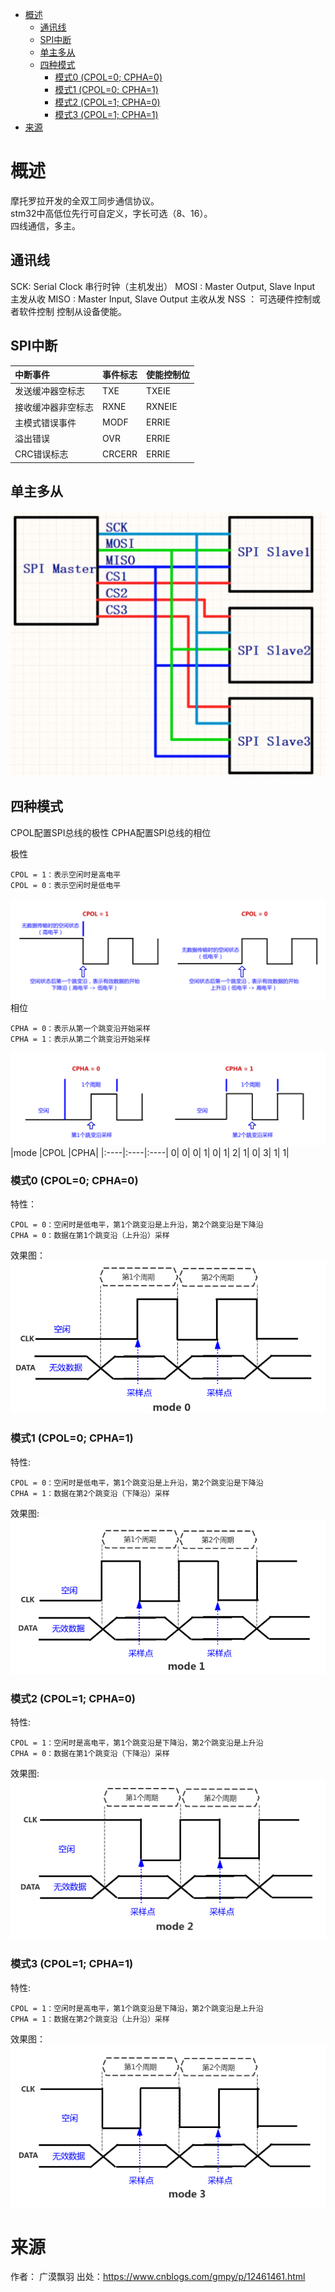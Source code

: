 
<!-- @import "[TOC]" {cmd="toc" depthFrom=1 depthTo=6 orderedList=false} -->

<!-- code_chunk_output -->

- [概述](#概述)
  - [通讯线](#通讯线)
  - [SPI中断](#spi中断)
  - [单主多从](#单主多从)
  - [四种模式](#四种模式)
    - [模式0 (CPOL=0; CPHA=0)](#模式0-cpol0-cpha0)
    - [模式1 (CPOL=0; CPHA=1)](#模式1-cpol0-cpha1)
    - [模式2 (CPOL=1; CPHA=0)](#模式2-cpol1-cpha0)
    - [模式3 (CPOL=1; CPHA=1)](#模式3-cpol1-cpha1)
- [来源](#来源)

<!-- /code_chunk_output -->

# 概述
摩托罗拉开发的全双工同步通信协议。<br>stm32中高低位先行可自定义，字长可选（8、16）。<br>四线通信，多主。
## 通讯线
SCK: Serial Clock 串行时钟（主机发出）
MOSI : Master Output, Slave Input 主发从收
MISO : Master Input, Slave Output 主收从发
NSS ： 可选硬件控制或者软件控制 控制从设备使能。

## SPI中断
|中断事件|事件标志|使能控制位|
|:----|:----|:----|
|发送缓冲器空标志| TXE| TXEIE |
|接收缓冲器非空标志| RXNE| RXNEIE |
|主模式错误事件 |MODF |ERRIE|
|溢出错误| OVR |ERRIE|
|CRC错误标志| CRCERR |ERRIE|
## 单主多从
![](./img/spi1.png)<br>
## 四种模式

CPOL配置SPI总线的极性
CPHA配置SPI总线的相位

极性
```
CPOL = 1：表示空闲时是高电平
CPOL = 0：表示空闲时是低电平
```
![](./img/spi2.png)<br>
相位
```
CPHA = 0：表示从第一个跳变沿开始采样
CPHA = 1：表示从第二个跳变沿开始采样
```
![](./img/spi3.png)<br>
|mode	|CPOL	|CPHA|
|:----|:----|:----|
 0|	0|	0|
 1|	0|	1|
 2|	1|	0|
 3|	1|	1|
### 模式0 (CPOL=0; CPHA=0)
特性：
```
CPOL = 0：空闲时是低电平，第1个跳变沿是上升沿，第2个跳变沿是下降沿
CPHA = 0：数据在第1个跳变沿（上升沿）采样
```
效果图：
![](./img/spi00.png)<br>
### 模式1 (CPOL=0; CPHA=1)
特性:
```
CPOL = 0：空闲时是低电平，第1个跳变沿是上升沿，第2个跳变沿是下降沿
CPHA = 1：数据在第2个跳变沿（下降沿）采样
```
效果图:
![](./img/spi01.png)<br>
### 模式2 (CPOL=1; CPHA=0)
特性:
```
CPOL = 1：空闲时是高电平，第1个跳变沿是下降沿，第2个跳变沿是上升沿
CPHA = 0：数据在第1个跳变沿（下降沿）采样
```
效果图:
![](./img/spi10.png)<br>
### 模式3 (CPOL=1; CPHA=1)
特性:
```
CPOL = 1：空闲时是高电平，第1个跳变沿是下降沿，第2个跳变沿是上升沿
CPHA = 1：数据在第2个跳变沿（上升沿）采样
```
效果图：
![](./img/spi11.png)<br>

# 来源
作者： 广漠飘羽
出处：https://www.cnblogs.com/gmpy/p/12461461.html